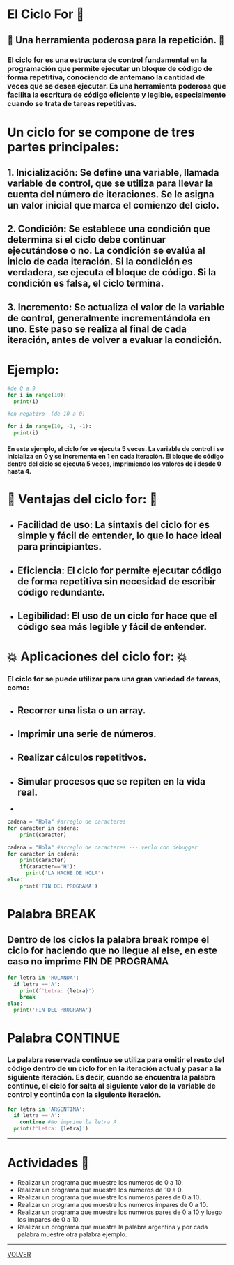 # El Ciclo For 🛂
## 🔻 Una herramienta poderosa para la repetición. 🔻
### El ciclo for es una estructura de control fundamental en la programación que permite ejecutar un bloque de código de forma repetitiva, conociendo de antemano la cantidad de veces que se desea ejecutar. Es una herramienta poderosa que facilita la escritura de código eficiente y legible, especialmente cuando se trata de tareas repetitivas.

# Un ciclo for se compone de tres partes principales:
## 1. Inicialización: Se define una variable, llamada variable de control, que se utiliza para llevar la cuenta del número de iteraciones. Se le asigna un valor inicial que marca el comienzo del ciclo.
## 2. Condición: Se establece una condición que determina si el ciclo debe continuar ejecutándose o no. La condición se evalúa al inicio de cada iteración. Si la condición es verdadera, se ejecuta el bloque de código. Si la condición es falsa, el ciclo termina.
## 3. Incremento: Se actualiza el valor de la variable de control, generalmente incrementándola en uno. Este paso se realiza al final de cada iteración, antes de volver a evaluar la condición.

# Ejemplo:

```python
#de 0 a 9
for i in range(10):
  print(i)

#en negativo  (de 10 a 0)

for i in range(10, -1, -1):
  print(i)
```
#### En este ejemplo, el ciclo for se ejecuta 5 veces. La variable de control i se inicializa en 0 y se incrementa en 1 en cada iteración. El bloque de código dentro del ciclo se ejecuta 5 veces, imprimiendo los valores de i desde 0 hasta 4.

# 🛑 Ventajas del ciclo for: 🛑

- ## Facilidad de uso: La sintaxis del ciclo for es simple y fácil de entender, lo que lo hace ideal para principiantes.
- ## Eficiencia: El ciclo for permite ejecutar código de forma repetitiva sin necesidad de escribir código redundante.
- ## Legibilidad: El uso de un ciclo for hace que el código sea más legible y fácil de entender.
# 💥 Aplicaciones del ciclo for: 💥
### El ciclo for se puede utilizar para una gran variedad de tareas, como:
- ## Recorrer una lista o un array.
- ## Imprimir una serie de números.
- ## Realizar cálculos repetitivos.
- ## Simular procesos que se repiten en la vida real.
- 
```python
cadena = "Hola" #arreglo de caracteres
for caracter in cadena:
    print(caracter)

cadena = "Hola" #arreglo de caracteres --- verlo con debugger
for caracter in cadena:
    print(caracter)
    if(caracter=="H"):
      print('LA HACHE DE HOLA')
else:
    print('FIN DEL PROGRAMA')
```

# Palabra BREAK 
## Dentro de los ciclos la palabra break rompe el ciclo for haciendo que no llegue al else, en este caso no imprime FIN DE PROGRAMA
```python
for letra in 'HOLANDA':
  if letra =='A':
    print(f'Letra: {letra}')
    break 
else:
  print('FIN DEL PROGRAMA')

```
# Palabra CONTINUE
### La palabra reservada continue se utiliza para omitir el resto del código dentro de un ciclo for en la iteración actual y pasar a la siguiente iteración. Es decir, cuando se encuentra la palabra continue, el ciclo for salta al siguiente valor de la variable de control y continúa con la siguiente iteración.

```python
for letra in 'ARGENTINA':
  if letra =='A':
    continue #No imprime la letra A
  print(f'Letra: {letra}')
  ```
---
# Actividades 💬

- Realizar un programa que muestre los numeros de 0 a 10.
- Realizar un programa que muestre los numeros de 10 a 0.
- Realizar un programa que muestre los numeros pares de 0 a 10.
- Realizar un programa que muestre los numeros impares de 0 a 10.
- Realizar un programa que muestre los numeros pares de 0 a 10 y luego los impares de 0 a 10.
- Realizar un programa que muestre la palabra argentina y por cada palabra muestre otra palabra ejemplo.
  

---
[VOLVER](/readme.md)